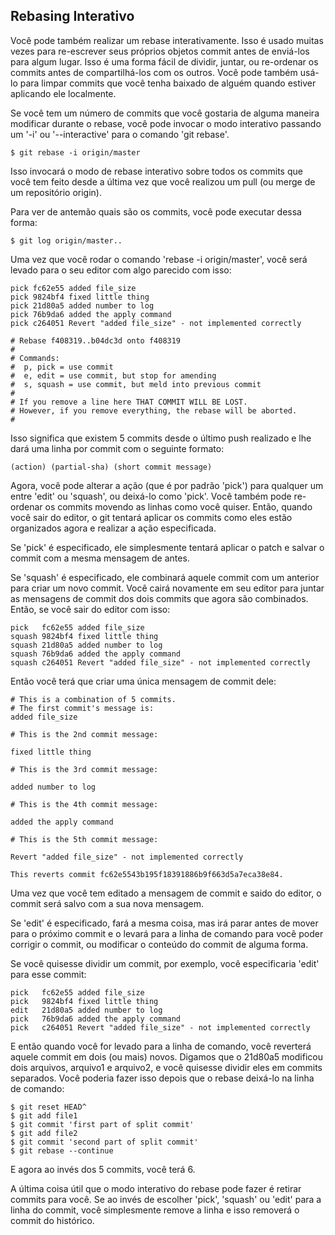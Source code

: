 ﻿## Rebasing Interativo ##

Você pode também realizar um rebase interativamente. Isso é usado muitas vezes
para re-escrever seus próprios objetos commit antes de enviá-los para algum 
lugar. Isso é uma forma fácil de dividir, juntar, ou re-ordenar os commits
antes de compartilhá-los com os outros. Você pode também usá-lo para limpar 
commits que você tenha baixado de alguém quando estiver aplicando ele 
localmente.

Se você tem um número de commits que você gostaria de alguma maneira modificar
durante o rebase, você pode invocar o modo interativo passando um '-i' ou 
'--interactive' para o comando 'git rebase'.

	$ git rebase -i origin/master

Isso invocará o modo de rebase interativo sobre todos os commits que você tem 
feito desde a última vez que você realizou um pull (ou merge de um repositório
origin).

Para ver de antemão quais são os commits, você pode executar dessa forma:
	
	$ git log origin/master..

Uma vez que você rodar o comando 'rebase -i origin/master', você será levado 
para o seu editor com algo parecido com isso:

	pick fc62e55 added file_size
	pick 9824bf4 fixed little thing
	pick 21d80a5 added number to log
	pick 76b9da6 added the apply command
	pick c264051 Revert "added file_size" - not implemented correctly

	# Rebase f408319..b04dc3d onto f408319
	#
	# Commands:
	#  p, pick = use commit
	#  e, edit = use commit, but stop for amending
	#  s, squash = use commit, but meld into previous commit
	#
	# If you remove a line here THAT COMMIT WILL BE LOST.
	# However, if you remove everything, the rebase will be aborted.
	#

Isso significa que existem 5 commits desde o último push realizado e lhe dará
uma linha por commit com o seguinte formato:

	(action) (partial-sha) (short commit message)

Agora, você pode alterar a ação (que é por padrão 'pick') para qualquer um entre
'edit' ou 'squash', ou deixá-lo como 'pick'. Você também pode re-ordenar os
commits movendo as linhas como você quiser. Então, quando você sair do editor,
o git tentará aplicar os commits como eles estão organizados agora e realizar a
ação especificada.

Se 'pick' é especificado, ele simplesmente tentará aplicar o patch e salvar o
commit com a mesma mensagem de antes.

Se 'squash' é especificado, ele combinará aquele commit com um anterior para 
criar um novo commit. Você cairá novamente em seu editor para juntar as 
mensagens de commit dos dois commits que agora são combinados. Então, se você
sair do editor com isso:

	pick   fc62e55 added file_size
	squash 9824bf4 fixed little thing
	squash 21d80a5 added number to log
	squash 76b9da6 added the apply command
	squash c264051 Revert "added file_size" - not implemented correctly

Então você terá que criar uma única mensagem de commit dele:

	# This is a combination of 5 commits.
	# The first commit's message is:
	added file_size

	# This is the 2nd commit message:

	fixed little thing

	# This is the 3rd commit message:

	added number to log

	# This is the 4th commit message:

	added the apply command

	# This is the 5th commit message:

	Revert "added file_size" - not implemented correctly

	This reverts commit fc62e5543b195f18391886b9f663d5a7eca38e84.

Uma vez que você tem editado a mensagem de commit e saido do editor,
o commit será salvo com a sua nova mensagem.    

Se 'edit' é especificado, fará a mesma coisa, mas irá parar antes
de mover para o próximo commit e o levará para a linha de comando para você 
poder corrigir o commit, ou modificar o conteúdo do commit de alguma forma.

Se você quisesse dividir um commit, por exemplo, você especificaria 'edit' para
esse commit:

	pick   fc62e55 added file_size
	pick   9824bf4 fixed little thing
	edit   21d80a5 added number to log
	pick   76b9da6 added the apply command
	pick   c264051 Revert "added file_size" - not implemented correctly

E então quando você for levado para a linha de comando, você reverterá aquele 
commit em dois (ou mais) novos. Digamos que o 21d80a5 modificou dois arquivos, 
arquivo1 e arquivo2, e você quisesse dividir eles em commits separados. Você 
poderia fazer isso depois que o rebase deixá-lo na linha de comando:

	$ git reset HEAD^
	$ git add file1
	$ git commit 'first part of split commit'
	$ git add file2
	$ git commit 'second part of split commit'
	$ git rebase --continue

E agora ao invés dos 5 commits, você terá 6.	

A última coisa útil que o modo interativo do rebase pode fazer é retirar 
commits para você. Se ao invés de escolher 'pick', 'squash' ou 'edit' para a
linha do commit, você simplesmente remove a linha e isso removerá o commit do 
histórico.